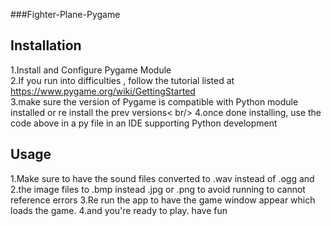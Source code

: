 ###Fighter-Plane-Pygame 
## Installation

1.Install and Configure Pygame Module <br />
2.If you run into difficulties , follow the tutorial listed at https://www.pygame.org/wiki/GettingStarted <br/>
3.make sure the version of Pygame is compatible with Python module installed or re install the prev versions< br/>
4.once done installing, use the code above in a py file in an IDE supporting Python development 

## Usage
1.Make sure to have the sound files converted to .wav instead of .ogg and 
2.the image files to .bmp instead .jpg or .png to avoid running to cannot reference errors
3.Re run the app to have the  game window appear which loads the game.
4.and you're ready to play. have fun
